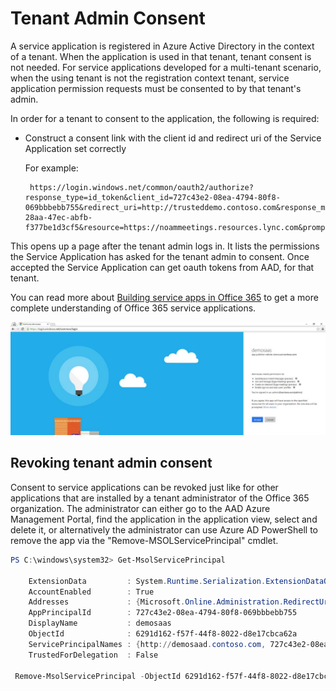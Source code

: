 # Tenant Admin Consent

A  service application is registered in Azure Active Directory in the context of a tenant. When the application is used in that tenant, tenant consent is not needed. 
For service applications developed for a multi-tenant scenario, when the using tenant is not the registration context tenant, service application permission requests must be consented to by that tenant's admin.
 
In order for a tenant to consent to the application, the following is required:
 
- Construct a consent link with the client id and redirect uri of the Service Application set correctly
 
   For example: 
   ```https
    https://login.windows.net/common/oauth2/authorize?response_type=id_token&client_id=727c43e2-08ea-4794-80f8-069bbbebb755&redirect_uri=http://trusteddemo.contoso.com&response_mode=form_post&nonce=a4014117-28aa-47ec-abfb-f377be1d3cf5&resource=https://noammeetings.resources.lync.com&prompt=admin_consent
   ``` 

This opens up a page after the tenant admin logs in. It lists the permissions the Service Application has asked for the tenant admin to consent. Once accepted the Service Application can get oauth tokens from AAD, for that tenant.
 
You can read more about [Building service apps in Office 365](https://msdn.microsoft.com/en-us/office/office365/howto/building-service-apps-in-office-365) to get a more complete understanding of Office 365 service applications.

![Tenant adiministrator consent dialog](images/TenantAdminConsentImage002.jpg "image") 

 
## Revoking tenant admin consent
 
Consent to service applications can be revoked just like for other applications that are installed by a tenant administrator of the Office 365 organization. The administrator can either go to the AAD Azure Management Portal, find the application in the application view, select and delete it, or alternatively the administrator can use Azure AD PowerShell to remove the app via the "Remove-MSOLServicePrincipal" cmdlet.
 

```PowerShell 
PS C:\windows\system32> Get-MsolServicePrincipal
 
    ExtensionData         : System.Runtime.Serialization.ExtensionDataObject
    AccountEnabled        : True
    Addresses             : {Microsoft.Online.Administration.RedirectUri}
    AppPrincipalId        : 727c43e2-08ea-4794-80f8-069bbbebb755
    DisplayName           : demosaas
    ObjectId              : 6291d162-f57f-44f8-8022-d8e17cbca62a
    ServicePrincipalNames : {http://demosaad.contoso.com, 727c43e2-08ea-4794-80f8-069bbbebb755}
    TrustedForDelegation  : False

 Remove-MsolServicePrincipal -ObjectId 6291d162-f57f-44f8-8022-d8e17cbca62a
 
```  
